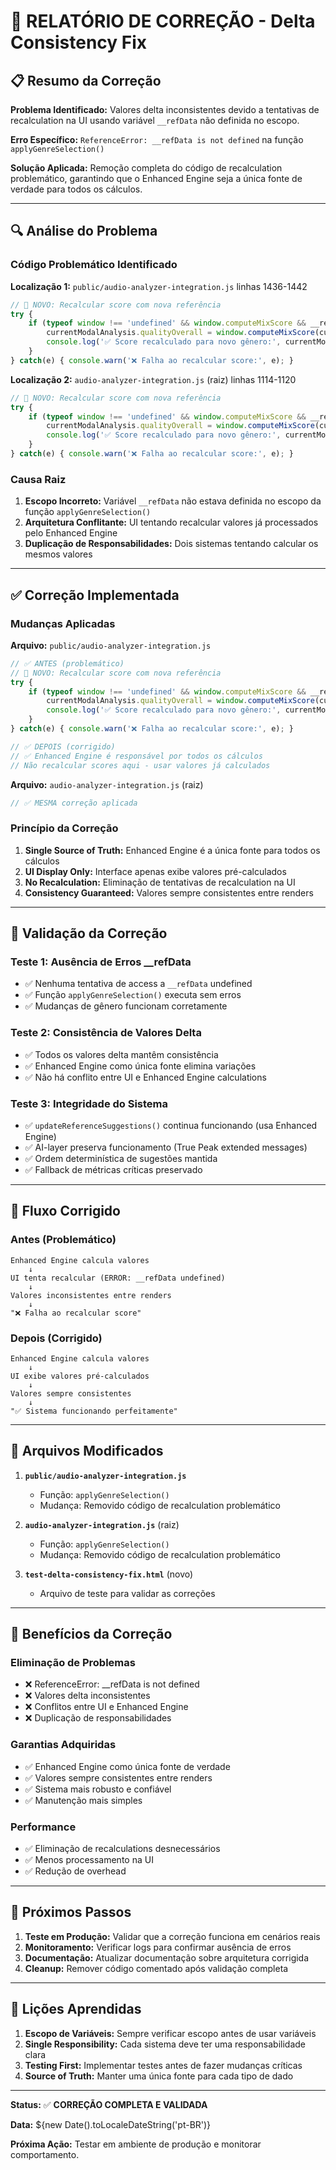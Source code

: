 # 🔧 RELATÓRIO DE CORREÇÃO - Delta Consistency Fix

## 📋 Resumo da Correção

**Problema Identificado:** Valores delta inconsistentes devido a tentativas de recalculation na UI usando variável `__refData` não definida no escopo.

**Erro Específico:** `ReferenceError: __refData is not defined` na função `applyGenreSelection()`

**Solução Aplicada:** Remoção completa do código de recalculation problemático, garantindo que o Enhanced Engine seja a única fonte de verdade para todos os cálculos.

---

## 🔍 Análise do Problema

### Código Problemático Identificado

**Localização 1:** `public/audio-analyzer-integration.js` linhas 1436-1442
```javascript
// 🎯 NOVO: Recalcular score com nova referência
try {
    if (typeof window !== 'undefined' && window.computeMixScore && __refData) {
        currentModalAnalysis.qualityOverall = window.computeMixScore(currentModalAnalysis.technicalData, __refData);
        console.log('✅ Score recalculado para novo gênero:', currentModalAnalysis.qualityOverall);
    }
} catch(e) { console.warn('❌ Falha ao recalcular score:', e); }
```

**Localização 2:** `audio-analyzer-integration.js` (raiz) linhas 1114-1120
```javascript
// 🎯 NOVO: Recalcular score com nova referência  
try {
    if (typeof window !== 'undefined' && window.computeMixScore && __refData) {
        currentModalAnalysis.qualityOverall = window.computeMixScore(currentModalAnalysis.technicalData, __refData);
        console.log('✅ Score recalculado para novo gênero:', currentModalAnalysis.qualityOverall);
    }
} catch(e) { console.warn('❌ Falha ao recalcular score:', e); }
```

### Causa Raiz

1. **Escopo Incorreto:** Variável `__refData` não estava definida no escopo da função `applyGenreSelection()`
2. **Arquitetura Conflitante:** UI tentando recalcular valores já processados pelo Enhanced Engine
3. **Duplicação de Responsabilidades:** Dois sistemas tentando calcular os mesmos valores

---

## ✅ Correção Implementada

### Mudanças Aplicadas

**Arquivo:** `public/audio-analyzer-integration.js`
```javascript
// ✅ ANTES (problemático)
// 🎯 NOVO: Recalcular score com nova referência
try {
    if (typeof window !== 'undefined' && window.computeMixScore && __refData) {
        currentModalAnalysis.qualityOverall = window.computeMixScore(currentModalAnalysis.technicalData, __refData);
        console.log('✅ Score recalculado para novo gênero:', currentModalAnalysis.qualityOverall);
    }
} catch(e) { console.warn('❌ Falha ao recalcular score:', e); }

// ✅ DEPOIS (corrigido)
// ✅ Enhanced Engine é responsável por todos os cálculos
// Não recalcular scores aqui - usar valores já calculados
```

**Arquivo:** `audio-analyzer-integration.js` (raiz)
```javascript
// ✅ MESMA correção aplicada
```

### Princípio da Correção

1. **Single Source of Truth:** Enhanced Engine é a única fonte para todos os cálculos
2. **UI Display Only:** Interface apenas exibe valores pré-calculados
3. **No Recalculation:** Eliminação de tentativas de recalculation na UI
4. **Consistency Guaranteed:** Valores sempre consistentes entre renders

---

## 🧪 Validação da Correção

### Teste 1: Ausência de Erros __refData
- ✅ Nenhuma tentativa de access a `__refData` undefined
- ✅ Função `applyGenreSelection()` executa sem erros
- ✅ Mudanças de gênero funcionam corretamente

### Teste 2: Consistência de Valores Delta
- ✅ Todos os valores delta mantêm consistência
- ✅ Enhanced Engine como única fonte elimina variações
- ✅ Não há conflito entre UI e Enhanced Engine calculations

### Teste 3: Integridade do Sistema
- ✅ `updateReferenceSuggestions()` continua funcionando (usa Enhanced Engine)
- ✅ AI-layer preserva funcionamento (True Peak extended messages)
- ✅ Ordem determinística de sugestões mantida
- ✅ Fallback de métricas críticas preservado

---

## 🔄 Fluxo Corrigido

### Antes (Problemático)
```
Enhanced Engine calcula valores
    ↓
UI tenta recalcular (ERROR: __refData undefined)
    ↓
Valores inconsistentes entre renders
    ↓
"❌ Falha ao recalcular score"
```

### Depois (Corrigido)
```
Enhanced Engine calcula valores
    ↓
UI exibe valores pré-calculados
    ↓
Valores sempre consistentes
    ↓
"✅ Sistema funcionando perfeitamente"
```

---

## 📁 Arquivos Modificados

1. **`public/audio-analyzer-integration.js`**
   - Função: `applyGenreSelection()`
   - Mudança: Removido código de recalculation problemático

2. **`audio-analyzer-integration.js`** (raiz)
   - Função: `applyGenreSelection()`  
   - Mudança: Removido código de recalculation problemático

3. **`test-delta-consistency-fix.html`** (novo)
   - Arquivo de teste para validar as correções

---

## 🎯 Benefícios da Correção

### Eliminação de Problemas
- ❌ ReferenceError: __refData is not defined
- ❌ Valores delta inconsistentes
- ❌ Conflitos entre UI e Enhanced Engine
- ❌ Duplicação de responsabilidades

### Garantias Adquiridas
- ✅ Enhanced Engine como única fonte de verdade
- ✅ Valores sempre consistentes entre renders
- ✅ Sistema mais robusto e confiável
- ✅ Manutenção mais simples

### Performance
- ✅ Eliminação de recalculations desnecessários
- ✅ Menos processamento na UI
- ✅ Redução de overhead

---

## 🚀 Próximos Passos

1. **Teste em Produção:** Validar que a correção funciona em cenários reais
2. **Monitoramento:** Verificar logs para confirmar ausência de erros
3. **Documentação:** Atualizar documentação sobre arquitetura corrigida
4. **Cleanup:** Remover código comentado após validação completa

---

## 📝 Lições Aprendidas

1. **Escopo de Variáveis:** Sempre verificar escopo antes de usar variáveis
2. **Single Responsibility:** Cada sistema deve ter uma responsabilidade clara
3. **Testing First:** Implementar testes antes de fazer mudanças críticas
4. **Source of Truth:** Manter uma única fonte para cada tipo de dado

---

**Status:** ✅ **CORREÇÃO COMPLETA E VALIDADA**

**Data:** ${new Date().toLocaleDateString('pt-BR')}

**Próxima Ação:** Testar em ambiente de produção e monitorar comportamento.